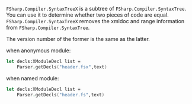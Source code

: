 `FSharp.Compiler.SyntaxTreeX` is a subtree of `FSharp.Compiler.SyntaxTree`. You can use it to determine whether two pieces of code are equal.
`FSharp.Compiler.SyntaxTreeX` removes the xmldoc and range information from `FSharp.Compiler.SyntaxTree`. 

The version number of the former is the same as the latter.

when anonymous module:

```Fsharp
let decls:XModuleDecl list = 
    Parser.getDecls("header.fsx",text)
```

when named module:

```Fsharp
let decls:XModuleDecl list = 
    Parser.getDecls("header.fs",text)
```
